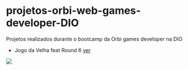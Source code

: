 # projetos-orbi-web-games-developer-DIO
Projetos realizados durante o bootcamp da Orbi games developer na DIO
- Jogo da Velha feat Round 6
<a href="https://daniel99korban.github.io/projetos-orbi-web-games-developer-DIO/"> ver </a>

<img src="https://github.com/daniel99korban/projetos-orbi-web-games-developer-DIO/blob/assets/img/roundSixFeatJogoDaVelha.png">